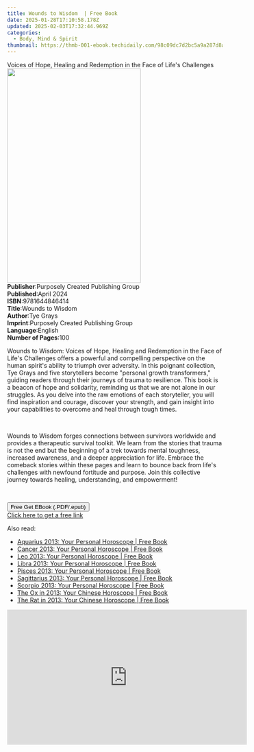```yaml
---
title: Wounds to Wisdom ﻿ | Free Book
date: 2025-01-28T17:10:58.178Z
updated: 2025-02-03T17:32:44.969Z
categories:
  - Body, Mind & Spirit
thumbnail: https://thmb-001-ebook.techidaily.com/98c09dc7d2bc5a9a287d8a6d8d02ad47303067039359cefdfeee350e2098be27.jpg
---
```

<main id="book-container">
  <div class="flex flex-col">
    <div class="book-brief flex-1 py-6 px-4 sm:p-6 md:py-10 md:px-8">
      <!-- brief-->
      <div class="book-brief-main">
        Voices of Hope, Healing and Redemption in the Face of Life's Challenges
      </div>
    </div>
    <div
      class="book-meta-info flex-1 grid gap-4 col-start-1 col-end-3 row-start-1 sm:mb-6 sm:grid-cols-4 lg:gap-6 lg:col-start-2 lg:row-end-6 lg:row-span-6 lg:mb-0"
    >
      <div
        class="book-meta-info-left place-content-center mt-4 p-4 text-sm leading-6 col-start-2 col-span-2 dark:text-slate-400"
      >
        <img
          class="w-full h-500 object-cover rounded-lg sm:h-255 sm:col-span-2 lg:col-span-full"
          src="https://img-001-ebook.techidaily.com/001273ecbeba082f633d33f77c96370fe1528d00c1841daef265f7bfe69e8e4f.jpg"
          alt=""
          width="312"
          height="500"
        />
      </div>
      <div
        class="book-meta-info-right mt-2 col-start-1 row-start-2 col-span-3 self-center"
      >
        <!-- meta data  -->
        <div class="flex flex-col px-4 md:px-8">
          <div class="flex-1">
            <strong>Publisher</strong>:<span class="px-2"
              >Purposely Created Publishing Group</span
            >
          </div>
          <div class="flex-1">
            <strong>Published</strong>:<span class="px-2">April 2024</span>
          </div>
          <div class="flex-1">
            <strong>ISBN</strong>:<span class="px-2">9781644846414</span>
          </div>
          <div class="flex-1">
            <strong>Title</strong>:<span class="px-2">Wounds to Wisdom</span>
          </div>
          <div class="flex-1">
            <strong>Author</strong>:<span class="px-2">Tye Grays</span>
          </div>
          <div class="flex-1">
            <strong>Imprint</strong>:<span class="px-2"
              >Purposely Created Publishing Group</span
            >
          </div>
          <div class="flex-1">
            <strong>Language</strong>:<span class="px-2">English</span>
          </div>
          <div class="flex-1">
            <strong>Number of Pages</strong>:<span class="px-2">100</span>
          </div>
        </div>
      </div>
    </div>
    <div class="book-description flex-1 py-6 px-4 sm:p-6 md:py-10 md:px-8">
      <div class="book-description-main">
        <div accordion-content="" id="description">
          <p class="ql-align-justify">
            Wounds to Wisdom: Voices of Hope, Healing and Redemption in the Face
            of Life's Challenges offers a powerful and compelling perspective on
            the human spirit's ability to triumph over adversity. In this
            poignant collection, Tye Grays and five storytellers become
            "personal growth transformers," guiding readers through their
            journeys of trauma to resilience. This book is a beacon of hope and
            solidarity, reminding us that we are not alone in our struggles. As
            you delve into the raw emotions of each storyteller, you will find
            inspiration and courage, discover your strength, and gain insight
            into your capabilities to overcome and heal through tough times.
          </p>
          <p class="ql-align-justify"><br /></p>
          <p class="ql-align-justify">
            Wounds to Wisdom forges connections between survivors worldwide and
            provides a therapeutic survival toolkit. We learn from the stories
            that trauma is not the end but the beginning of a trek towards
            mental toughness, increased awareness, and a deeper appreciation for
            life. Embrace the comeback stories within these pages and learn to
            bounce back from life's challenges with newfound fortitude and
            purpose. Join this collective journey towards healing,
            understanding, and empowerment!
          </p>
          <p><br /></p>
        </div>
        <div class="accordion-fader"></div>
      </div>
    </div>
    <div class="book-excerpts flex-1 py-6 px-4 sm:p-6 md:py-10 md:px-8"></div>
    <div
      class="book-about-author flex-1 py-6 px-4 sm:p-6 md:py-10 md:px-8"
    ></div>
    <div class="book-free-get flex-1 py-6 px-4 sm:p-6 md:py-10 md:px-8">
      <button
        id="btn-free-get"
        class="bg-blue-500 hover:bg-blue-700 text-white font-bold py-2 px-4 rounded"
      >
        Free Get EBook (.PDF/.epub)
      </button>
      <div id="countdown-display" class="px-2 text-lg mt-2"></div>
      <a
        id="free-link"
        class="hidden bg-blue-500 hover:bg-blue-700 text-white font-bold py-2 px-4 rounded"
        href="https://www.ebooks.com/en-us/book/211345857/wounds-to-wisdom/tye-grays/"
        target="_blank"
        >Click here to get a free link</a
      >
    </div>
    <script>
      let countdownTime = 0;
      let countdownInterval = null;
      document
        .getElementById('btn-free-get')
        .addEventListener('click', startCountdown);
      function startCountdown() {
        countdownTime = new Date().getTime() + 60000 * 3;
        countdownInterval = setInterval(updateCountdown, 1000);
        document.getElementById('btn-free-get').disabled = true;
        document
          .getElementById('btn-free-get')
          .classList.add('bg-gray-500', 'cursor-not-allowed');
      }
      function updateCountdown() {
        let currentTime = new Date().getTime();
        let timeLeft = countdownTime - currentTime;
        let secondsLeft = Math.floor(timeLeft / 1000);
        document.getElementById('countdown-display').innerHTML =
          `Remaining time: ${secondsLeft} seconds.`;
        if (secondsLeft <= 0) {
          clearInterval(countdownInterval);
          document.getElementById('btn-free-get').classList.add('hidden');
          document.getElementById('free-link').classList.remove('hidden');
          document.getElementById('countdown-display').innerHTML = '';
        }
      }
    </script>
  </div>
</main>

<ins class="adsbygoogle"
      style="display:block"
      data-ad-client="ca-pub-7571918770474297"
      data-ad-slot="8358498916"
      data-ad-format="auto"
      data-full-width-responsive="true"></ins>
    

<span class="atpl-alsoreadstyle">Also read:</span>
<div><ul>
<li><a href="https://novels-ebooks.techidaily.com/2211464-9780007478552-aquarius-2013-your-personal-horoscope/"><u>Aquarius 2013: Your Personal Horoscope | Free Book</u></a></li>
<li><a href="https://novels-ebooks.techidaily.com/2211457-9780007478545-cancer-2013-your-personal-horoscope/"><u>Cancer 2013: Your Personal Horoscope | Free Book</u></a></li>
<li><a href="https://novels-ebooks.techidaily.com/2211458-9780007478569-leo-2013-your-personal-horoscope/"><u>Leo 2013: Your Personal Horoscope | Free Book</u></a></li>
<li><a href="https://novels-ebooks.techidaily.com/2211460-9780007478613-libra-2013-your-personal-horoscope/"><u>Libra 2013: Your Personal Horoscope | Free Book</u></a></li>
<li><a href="https://novels-ebooks.techidaily.com/2211465-9780007478576-pisces-2013-your-personal-horoscope/"><u>Pisces 2013: Your Personal Horoscope | Free Book</u></a></li>
<li><a href="https://novels-ebooks.techidaily.com/2211462-9780007478620-sagittarius-2013-your-personal-horoscope/"><u>Sagittarius 2013: Your Personal Horoscope | Free Book</u></a></li>
<li><a href="https://novels-ebooks.techidaily.com/2211461-9780007478590-scorpio-2013-your-personal-horoscope/"><u>Scorpio 2013: Your Personal Horoscope | Free Book</u></a></li>
<li><a href="https://novels-ebooks.techidaily.com/2211467-9780007478637-the-ox-in-2013-your-chinese-horoscope/"><u>The Ox in 2013: Your Chinese Horoscope | Free Book</u></a></li>
<li><a href="https://novels-ebooks.techidaily.com/2211466-9780007478729-the-rat-in-2013-your-chinese-horoscope/"><u>The Rat in 2013: Your Chinese Horoscope | Free Book</u></a></li>
</ul></div>

<!-- affiliate ads begin -->
<iframe width="560" height="315" src="https://www.youtube.com/embed/h5uImbOWmTg?si=z4kP-R0QbXbBAJTa" title="YouTube video player" frameborder="0" allow="accelerometer; autoplay; clipboard-write; encrypted-media; gyroscope; picture-in-picture; web-share" referrerpolicy="strict-origin-when-cross-origin" allowfullscreen></iframe>
<!-- affiliate ads end -->

